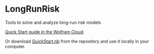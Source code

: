 # LongRunRisk
Tools to solve and analyze long-run risk models

[Quick Start guide in the Wolfram Cloud](https://www.wolframcloud.com/obj/fernandoduarte/Published/Quick%20Start.nb).

Or download [QuickStart.nb](QuickStart.nb) from the repository and use it locally in your computer.
